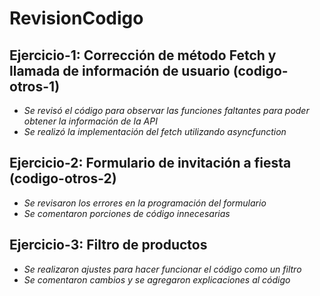 # RevisionCodigo

## Ejercicio-1: Corrección de método Fetch y llamada de información de usuario (codigo-otros-1)

* _Se revisó el código para observar las funciones faltantes para poder obtener la información de la API_
* _Se realizó la implementación del fetch utilizando asyncfunction_

## Ejercicio-2: Formulario de invitación a fiesta (codigo-otros-2)

* _Se revisaron los errores en la programación del formulario_
* _Se comentaron porciones de código innecesarias_

## Ejercicio-3: Filtro de productos

* _Se realizaron ajustes para hacer funcionar el código como un filtro_
* _Se comentaron cambios y se agregaron explicaciones al código_

